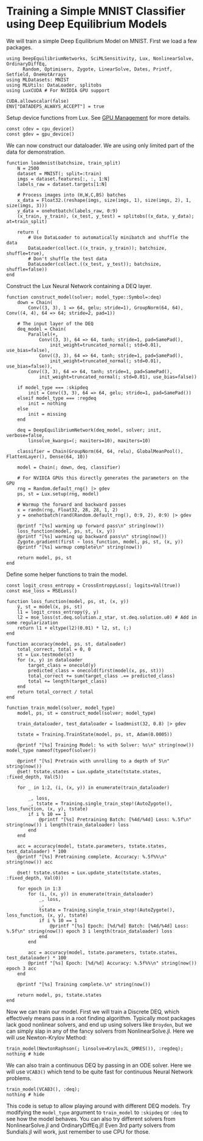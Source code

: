 # Training a Simple MNIST Classifier using Deep Equilibrium Models

We will train a simple Deep Equilibrium Model on MNIST. First we load a few packages.

```@example basic_mnist_deq
using DeepEquilibriumNetworks, SciMLSensitivity, Lux, NonlinearSolve, OrdinaryDiffEq,
      Random, Optimisers, Zygote, LinearSolve, Dates, Printf, Setfield, OneHotArrays
using MLDatasets: MNIST
using MLUtils: DataLoader, splitobs
using LuxCUDA # For NVIDIA GPU support

CUDA.allowscalar(false)
ENV["DATADEPS_ALWAYS_ACCEPT"] = true
```

Setup device functions from Lux. See
[GPU Management](https://lux.csail.mit.edu/dev/manual/gpu_management) for more details.

```@example basic_mnist_deq
const cdev = cpu_device()
const gdev = gpu_device()
```

We can now construct our dataloader. We are using only limited part of the data for
demonstration.

```@example basic_mnist_deq
function loadmnist(batchsize, train_split)
    N = 2500
    dataset = MNIST(; split=:train)
    imgs = dataset.features[:, :, 1:N]
    labels_raw = dataset.targets[1:N]

    # Process images into (H,W,C,BS) batches
    x_data = Float32.(reshape(imgs, size(imgs, 1), size(imgs, 2), 1, size(imgs, 3)))
    y_data = onehotbatch(labels_raw, 0:9)
    (x_train, y_train), (x_test, y_test) = splitobs((x_data, y_data); at=train_split)

    return (
        # Use DataLoader to automatically minibatch and shuffle the data
        DataLoader(collect.((x_train, y_train)); batchsize, shuffle=true),
        # Don't shuffle the test data
        DataLoader(collect.((x_test, y_test)); batchsize, shuffle=false))
end
```

Construct the Lux Neural Network containing a DEQ layer.

```@example basic_mnist_deq
function construct_model(solver; model_type::Symbol=:deq)
    down = Chain(
        Conv((3, 3), 1 => 64, gelu; stride=1), GroupNorm(64, 64), Conv((4, 4), 64 => 64; stride=2, pad=1))

    # The input layer of the DEQ
    deq_model = Chain(
        Parallel(+,
            Conv((3, 3), 64 => 64, tanh; stride=1, pad=SamePad(),
                init_weight=truncated_normal(; std=0.01), use_bias=false),
            Conv((3, 3), 64 => 64, tanh; stride=1, pad=SamePad(),
                init_weight=truncated_normal(; std=0.01), use_bias=false)),
        Conv((3, 3), 64 => 64, tanh; stride=1, pad=SamePad(),
            init_weight=truncated_normal(; std=0.01), use_bias=false))

    if model_type === :skipdeq
        init = Conv((3, 3), 64 => 64, gelu; stride=1, pad=SamePad())
    elseif model_type === :regdeq
        init = nothing
    else
        init = missing
    end

    deq = DeepEquilibriumNetwork(deq_model, solver; init, verbose=false,
        linsolve_kwargs=(; maxiters=10), maxiters=10)

    classifier = Chain(GroupNorm(64, 64, relu), GlobalMeanPool(), FlattenLayer(), Dense(64, 10))

    model = Chain(; down, deq, classifier)

    # For NVIDIA GPUs this directly generates the parameters on the GPU
    rng = Random.default_rng() |> gdev
    ps, st = Lux.setup(rng, model)

    # Warmup the forward and backward passes
    x = randn(rng, Float32, 28, 28, 1, 2)
    y = onehotbatch(rand(Random.default_rng(), 0:9, 2), 0:9) |> gdev

    @printf "[%s] warming up forward pass\n" string(now())
    loss_function(model, ps, st, (x, y))
    @printf "[%s] warming up backward pass\n" string(now())
    Zygote.gradient(first ∘ loss_function, model, ps, st, (x, y))
    @printf "[%s] warmup complete\n" string(now())

    return model, ps, st
end
```

Define some helper functions to train the model.

```@example basic_mnist_deq
const logit_cross_entropy = CrossEntropyLoss(; logits=Val(true))
const mse_loss = MSELoss()

function loss_function(model, ps, st, (x, y))
    ŷ, st = model(x, ps, st)
    l1 = logit_cross_entropy(ŷ, y)
    l2 = mse_loss(st.deq.solution.z_star, st.deq.solution.u0) # Add in some regularization
    return l1 + eltype(l2)(0.01) * l2, st, (;)
end

function accuracy(model, ps, st, dataloader)
    total_correct, total = 0, 0
    st = Lux.testmode(st)
    for (x, y) in dataloader
        target_class = onecold(y)
        predicted_class = onecold(first(model(x, ps, st)))
        total_correct += sum(target_class .== predicted_class)
        total += length(target_class)
    end
    return total_correct / total
end

function train_model(solver, model_type)
    model, ps, st = construct_model(solver; model_type)

    train_dataloader, test_dataloader = loadmnist(32, 0.8) |> gdev

    tstate = Training.TrainState(model, ps, st, Adam(0.0005))

    @printf "[%s] Training Model: %s with Solver: %s\n" string(now()) model_type nameof(typeof(solver))

    @printf "[%s] Pretrain with unrolling to a depth of 5\n" string(now())
    @set! tstate.states = Lux.update_state(tstate.states, :fixed_depth, Val(5))

    for _ in 1:2, (i, (x, y)) in enumerate(train_dataloader)

        _, loss,
        _, tstate = Training.single_train_step!(AutoZygote(), loss_function, (x, y), tstate)
        if i % 10 == 1
            @printf "[%s] Pretraining Batch: [%4d/%4d] Loss: %.5f\n" string(now()) i length(train_dataloader) loss
        end
    end

    acc = accuracy(model, tstate.parameters, tstate.states, test_dataloader) * 100
    @printf "[%s] Pretraining complete. Accuracy: %.5f%%\n" string(now()) acc

    @set! tstate.states = Lux.update_state(tstate.states, :fixed_depth, Val(0))

    for epoch in 1:3
        for (i, (x, y)) in enumerate(train_dataloader)
            _, loss,
            _,
            tstate = Training.single_train_step!(AutoZygote(), loss_function, (x, y), tstate)
            if i % 10 == 1
                @printf "[%s] Epoch: [%d/%d] Batch: [%4d/%4d] Loss: %.5f\n" string(now()) epoch 3 i length(train_dataloader) loss
            end
        end

        acc = accuracy(model, tstate.parameters, tstate.states, test_dataloader) * 100
        @printf "[%s] Epoch: [%d/%d] Accuracy: %.5f%%\n" string(now()) epoch 3 acc
    end

    @printf "[%s] Training complete.\n" string(now())

    return model, ps, tstate.states
end
```

Now we can train our model. First we will train a Discrete DEQ, which effectively means
pass in a root finding algorithm. Typically most packages lack good nonlinear solvers,
and end up using solvers like `Broyden`, but we can simply slap in any of the fancy solvers
from NonlinearSolve.jl. Here we will use Newton-Krylov Method:

```@example basic_mnist_deq
train_model(NewtonRaphson(; linsolve=KrylovJL_GMRES()), :regdeq);
nothing # hide
```

We can also train a continuous DEQ by passing in an ODE solver. Here we will use `VCAB3()`
which tend to be quite fast for continuous Neural Network problems.

```@example basic_mnist_deq
train_model(VCAB3(), :deq);
nothing # hide
```

This code is setup to allow playing around with different DEQ models. Try modifying the
`model_type` argument to `train_model` to `:skipdeq` or `:deq` to see how the model
behaves. You can also try different solvers from NonlinearSolve.jl and OrdinaryDiffEq.jl!
Even 3rd party solvers from Sundials.jl will work, just remember to use CPU for those.
